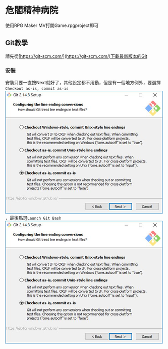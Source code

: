 # 危閣精神病院

使用RPG Maker MV打開Game.rpgproject即可

## Git教學
請先從[https://git-scm.com/](https://git-scm.com/)下載最新版本的Git

### 安裝
安裝只要一直按Next就好了，其他設定都不用動，但是有一個地方例外，要選擇`Checkout as-is, commit as-is`![Checkout as-is, commit as-is](/README/install/7.jpg)，最後點選`Launch Git Bash`![Launch Git Bash](/README/install/7.jpg)
